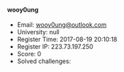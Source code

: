 #### wooy0ung  

* Email: wooy0ung@outlook.com  
* University: null  
* Register Time: 2017-08-19 20:10:18  
* Register IP: 223.73.197.250  
* Score: 0  
* Solved challenges: 
